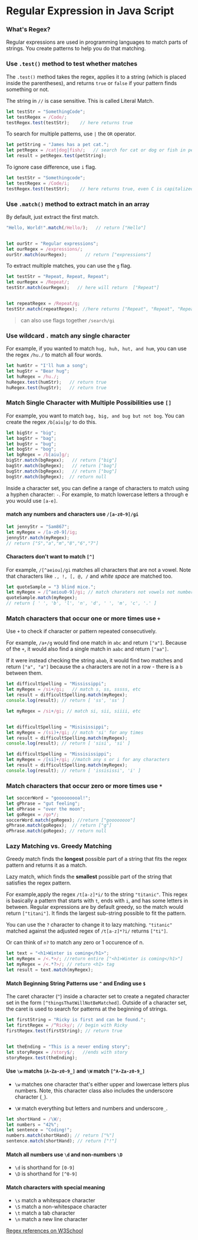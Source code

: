 # Regular Expression in Java Script

### What's Regex?

Regular expressions are used in programming languages to match parts of strings. You create patterns to help you do that matching.

### Use `.test()` method to test whether matches

The `.test()` method takes the regex, applies it to a string (which is placed inside the parentheses), and returns `true` or `false` if your pattern finds something or not.

The string in `//` is case sensitive. This is called Literal Match.

```js
let testStr = "SomethingCode";
let testRegex = /Code/;
testRegex.test(testStr);    // here returns true

```

To search for multiple patterns, use `|` the `OR` operator.

```js
let petString = "James has a pet cat.";
let petRegex = /cat|dog|fish/;   // search for cat or dog or fish in petString
let result = petRegex.test(petString);
```

To ignore case difference, use `i` flag.

```js
let testStr = "Somethingcode";
let testRegex = /Code/i;
testRegex.test(testStr);    // here returns true, even C is capitalized
```

### Use `.match()` method to extract match in an array

By default, just extract the first match.


```js
"Hello, World!".match(/Hello/);   // return ["Hello"]


let ourStr = "Regular expressions";
let ourRegex = /expressions/;
ourStr.match(ourRegex);       // return ["expressions"]
```

To extract multiple matches, you can use the `g` flag.

```js
let testStr = "Repeat, Repeat, Repeat";
let ourRegex = /Repeat/;
testStr.match(ourRegex);   // here will return  ["Repeat"]


let repeatRegex = /Repeat/g;
testStr.match(repeatRegex);  //here returns ["Repeat", "Repeat", "Repeat"]
```

> can also use flags together `/search/gi`


### Use wildcard `.` match any single character 

For example, if you wanted to match `hug, huh, hut, and hum`, you can use the regex `/hu./` to match all four words.

```js
let humStr = "I'll hum a song";
let hugStr = "Bear hug";
let huRegex = /hu./;
huRegex.test(humStr);   // return true
huRegex.test(hugStr);   // return true
```

### Match Single Character with Multiple Possibilities use `[]`

For example, you want to match `bag, big, and bug but not bog`. You can create the regex `/b[aiu]g/` to do this.

```js
let bigStr = "big";
let bagStr = "bag";
let bugStr = "bug";
let bogStr = "bog";
let bgRegex = /b[aiu]g/;
bigStr.match(bgRegex);   // return ["big"]
bagStr.match(bgRegex);   // return ["bag"]
bugStr.match(bgRegex);   // return ["bug"]
bogStr.match(bgRegex);  // return null
```

Inside a character set, you can define a range of characters to match using a hyphen character: `-`. For example, to match lowercase letters a through e you would use `[a-e]`.

#### match any numbers and characters use `/[a-z0-9]/gi`

```js
let jennyStr = "Sam867";
let myRegex = /[a-z0-9]/ig;
jennyStr.match(myRegex); 
// return ["S","a","m","8","6","7"]
```

#### Characters don't want to match `[^]`

For example, `/[^aeiou]/gi` matches all characters that are not a vowel. Note that characters like `., !, [, @, /` and *white space* are matched too.

```js
let quoteSample = "3 blind mice.";
let myRegex = /[^aeiou0-9]/gi; // match charaters not vowels not numbers
quoteSample.match(myRegex);  
// return [ ' ', 'b', 'l', 'n', 'd', ' ', 'm', 'c', '.' ]
```

### Match characters that occur one or more times use `+`

Use `+` to check if character or pattern repeated consecutively.

For example, `/a+/g` would find one match in `abc` and return `["a"]`. Because of the `+`, it would also find a single match in `aabc` and return `["aa"]`.

If it were instead checking the string `abab`, it would find two matches and return `["a", "a"]` because the `a` characters are not in a row - there is a `b` between them.

```js
let difficultSpelling = "Mississippi";
let myRegex = /si+/gi;   // match s, ss, sssss, etc
let result = difficultSpelling.match(myRegex);
console.log(result); // return [ 'ss', 'ss' ]

let myRegex = /si+/gi; // match si, sii, siiii, etc


let difficultSpelling = "Misisissippi";
let myRegex = /(si)+/gi; // match 'si' for any times
let result = difficultSpelling.match(myRegex);
console.log(result); // return [ 'sisi', 'si' ]

let difficultSpelling = "Missisissippi";
let myRegex = /[si]+/gi; //match any s or i for any characters
let result = difficultSpelling.match(myRegex);
console.log(result); // return [ 'issisissi', 'i' ]
```

### Match characters that occur zero or more times use `*`

```js
let soccerWord = "gooooooooal!";
let gPhrase = "gut feeling";
let oPhrase = "over the moon";
let goRegex = /go*/;
soccerWord.match(goRegex); //return ["goooooooo"]
gPhrase.match(goRegex);  // return ["g"]
oPhrase.match(goRegex); // return null
```

### Lazy Matching vs. Greedy Matching

Greedy match finds the **longest** possible part of a string that fits the regex pattern and returns it as a match. 

Lazy match, which finds the **smallest** possible part of the string that satisfies the regex pattern.

For example,apply the regex `/t[a-z]*i/` to the string `"titanic"`. This regex is basically a pattern that starts with `t`, ends with `i`, and has some letters in between. Regular expressions are by default greedy, so the match would return `["titani"]`. It finds the largest sub-string possible to fit the pattern.

You can use the `?` character to change it to lazy matching. `"titanic"` matched against the adjusted regex of `/t[a-z]*?i/` returns `["ti"]`.

Or can think of `n?` to match any zero or 1 occurence of n.

```js
let text = "<h1>Winter is coming</h1>";
let myRegex = /<.*>/; //return entire ["<h1>Winter is coming</h1>"]
let myRegex = /<.*?>/; // return <h1> tag
let result = text.match(myRegex); 
```

#### Match Beginning String Patterns use `^` and Ending use `$`

The caret character (`^`) inside a character set to create a negated character set in the form `[^thingsThatWillNotBeMatched]`. Outside of a character set, the caret is used to search for patterns at the beginning of strings.

```js
let firstString = "Ricky is first and can be found.";
let firstRegex = /^Ricky/; // begin with Ricky
firstRegex.test(firstString); // return true


let theEnding = "This is a never ending story";
let storyRegex = /story$/;   //ends with story
storyRegex.test(theEnding);
```

#### Use `\w` matchs `[A-Za-z0-9_]` and `\W` match `[^A-Za-z0-9_]`

-  `\w` matches one character that's either upper and lowercase letters plus numbers. Note, this character class also includes the underscore character (`_`).

- `\W` match everything but letters and numbers and underscore`_`.

```js
let shortHand = /\W/;
let numbers = "42%";
let sentence = "Coding!";
numbers.match(shortHand); // return ["%"]
sentence.match(shortHand); // return ["!"]
```

#### Match all numbers use `\d` and non-numbers `\D`

- `\d` is shorthand for `[0-9]`
- `\D` is shorthand for `[^0-9]`


#### Match characters with special meaning

- `\s` match a whitespace character
- `\S` match a non-whitespace character
- `\t` match a tab character
- `\n` match a new line character

[Regex references on W3School](https://www.w3schools.com/jsref/jsref_obj_regexp.asp)





































